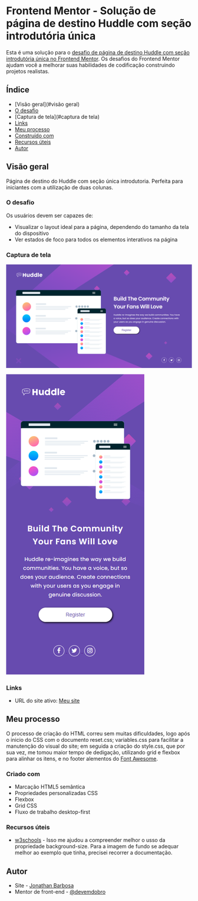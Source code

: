 # Frontend Mentor - Solução de página de destino Huddle com seção introdutória única

Esta é uma solução para o [desafio de página de destino Huddle com seção introdutória única no Frontend Mentor](https://www.frontendmentor.io/challenges/huddle-landing-page-with-a-single-introductory-section-B_2Wvxgi0). Os desafios do Frontend Mentor ajudam você a melhorar suas habilidades de codificação construindo projetos realistas.

## Índice

- [Visão geral](#visão geral)
- [O desafio](#o-desafio)
- [Captura de tela](#captura de tela)
- [Links](#links)
- [Meu processo](#meu-processo)
- [Construído com](#construído-com)
- [Recursos úteis](#recursos-úteis)
- [Autor](#autor)

## Visão geral

Página de destino do Huddle com seção única introdutoria. Perfeita para iniciantes com a utilização de duas colunas.

### O desafio

Os usuários devem ser capazes de:

- Visualizar o layout ideal para a página, dependendo do tamanho da tela do dispositivo
- Ver estados de foco para todos os elementos interativos na página

### Captura de tela

![](./src/design/desktop-design.png)

![](./src/design/mobile-design.png)

### Links

- URL do site ativo: [Meu site](https://jottaca.github.io/huddle-landing-page/)

## Meu processo

O processo de criação do HTML correu sem muitas dificuldades, logo após o inicio do CSS com o documento reset.css; variables.css para facilitar a manutenção do visual do site; em seguida a criação do style.css, que por sua vez, me tomou maior tempo de dedigação, utilizando grid e flexbox para alinhar os itens, e no footer alementos do [Font Awesome](https://fontawesome.com/).

### Criado com

- Marcação HTML5 semântica
- Propriedades personalizadas CSS
- Flexbox
- Grid CSS
- Fluxo de trabalho desktop-first

### Recursos úteis

- [w3schools](https://www.w3schools.com/cssref/css3_pr_background-size.php) - Isso me ajudou a compreender melhor o usso da propriedade background-size. Para a imagem de fundo se adequar melhor ao exemplo que tinha, precisei recorrer a documentação.

## Autor

- Site - [Jonathan Barbosa](https://jottaca.github.io/portfolio-simplificado/)
- Mentor de front-end - [@devemdobro](https://github.com/devemdobro)